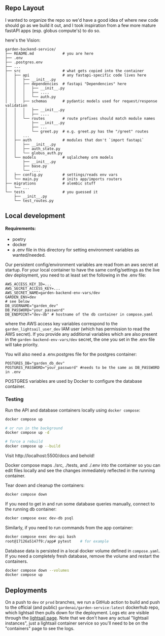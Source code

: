 ## Repo Layout
I wanted to organize the repo so we'd have a good idea of where new code should go as we build it out, and I took inspiration from a few more mature fastAPI apps (esp. globus compute's) to do so.

here's the Vision:
```
garden-backend-service/
├── README.md             # you are here
├── .env
├── .postgres.env
├── ...
├── src                   # what gets copied into the container
│   ├── api               # any fastapi-specific code lives here
│   │   ├── __init__.py
│   │   ├── dependencies  # fastapi "Dependencies" here
│   │   │   ├── __init__.py
│   │   │   ├── ....
│   │   │   └── auth.py
│   │   ├── schemas       # pydantic models used for request/response validation
│   │   │   ├── __init__.py
│   │   │   ├── ....
│   │   └── routes        # route prefixes should match module names
│   │       ├── __init__.py
│   │       ├── ...
│   │       └── greet.py  # e.g. greet.py has the "/greet" routes
│   │   ...
│   ├── auth              # modules that don't `import fastapi`
│   │   ├── __init__.py
│   │   ├── auth_state.py
│   │   └── globus_auth.py
│   └── models            # sqlalchemy orm models
│       ├── __init__.py
│       ├── base.py
│       └── ....
│   ├── config.py         # settings/reads env vars
│   └── main.py           # inits app/imports routers
├── migrations            # alembic stuff 
│   └── ...
└── tests                 # you guessed it
    ├── __init__.py
    └── test_routes.py
```

## Local development

#### Requirements:
- poetry
- docker
- a .env file in this directory for setting environment variables as wanted/needed.

Our persistent config/environment variables are read from an aws secret at startup. For your local container to have the same config/settings as the live dev deployment, you need to at least set the following in the .env file:

    AWS_ACCESS_KEY_ID=...
    AWS_SECRET_ACCESS_KEY=...
    AWS_SECRET_NAME=garden-backend-env-vars/dev
    GARDEN_ENV=dev
    # see below
    DB_USERNAME="garden_dev"
    DB_PASSWORD="your_password"
    DB_ENDPOINT="dev-db" # hostname of the db container in compose.yaml


where the AWS access key variables correspond to the `garden_lightsail_user_dev` IAM user (which has permission to read the AWS secret). If you provide any additional variables which are also present in the `garden-backend-env-vars/dev` secret, the one you set in the .env file will take priority.

You will also need a .env.postgres file for the postgres container:

    POSTGRES_DB="garden_db_dev"
    POSTGRES_PASSWORD="your_password" #needs to be the same as DB_PASSWORD in .env

POSTGRES variables are used by Docker to configure the database container.

### Testing
Run the API and database containers locally using `docker compose`:

``` sh
docker compose up

# or run in the background
docker compose up -d

# force a rebuild
docker compose up --build
```

Visit http://localhost:5500/docs and behold!

Docker compose maps ./src, ./tests, and ./.env into the container so you can edit files locally
and see the changes immediately reflected in the running container.

Tear down and cleanup the containers:
``` sh
docker compose down
```

If you need to get in and run some database queries manually, connect to the running db container:

``` sh
docker compose exec dev-db psql
```

Similarly, if you need to run commands from the app container:

``` sh
docker compose exec dev-api bash
root@17126a5147f9:/app# pytest    # for example
```

Database data is persisted in a local docker volume defined in `compose.yaml`. If you need a completely fresh
database, remove the volume and restart the containers.
``` sh
docker compose down --volumes
docker compose up 
```

## Deployments
On a push to `dev` or `prod` branches, we run a GitHub action to build and push to the official (and public) `gardenai/garden-service:latest` dockerhub repo, which lightsail then pulls down for the deployment. Logs etc are visible through the [lightsail page](https://lightsail.aws.amazon.com/ls/webapp/home/containers). Note that we don't have any actual "lightsail instances", just a lightsail container service so you'll need to be on the "containers" page to see the logs.
